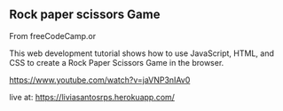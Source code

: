 ## Rock paper scissors Game

From freeCodeCamp.or

This web development tutorial shows how to use JavaScript, HTML, and CSS to create a Rock Paper Scissors Game in the browser.

https://www.youtube.com/watch?v=jaVNP3nIAv0

live at: https://liviasantosrps.herokuapp.com/